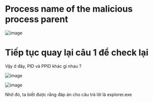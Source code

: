 # Process name of the malicious process parent

![image](https://github.com/anhshidou/EHCCTFTraining/assets/120787381/6fee6019-f115-4ba6-85c0-2e64ac5acffe)

# Tiếp tục quay lại câu 1 để check lại

Vậy ở đây, PID và PPID khác gì nhau ?

![image](https://github.com/anhshidou/EHCCTFTraining/assets/120787381/f270eda7-3c03-459c-b5d8-ee15db7d3be8)

![image](https://github.com/anhshidou/EHCCTFTraining/assets/120787381/7c370b34-697a-48cb-9af0-a84ea4c2001e)

Nhờ đó, ta biết được rằng đáp án cho câu trả lời là explorer.exe
